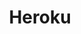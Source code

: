 ---
title: "Heroku"
description: "You are viewing Heroku category"
slug: "heroku"
image: "heroku.webp"
---